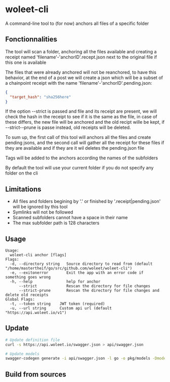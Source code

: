 # woleet-cli

A command-line tool to (for now) anchors all files of a specific folder  

## Fonctionnalities

The tool will scan a folder, anchoring all the files available and creating a receipt named 'filename'-'anchorID'.recept.json next to the original file if this one is available  

The files that were already anchored will not be reanchored, to have this behavior, at the end of a post we will create a json which will be a subset of a chainpoint receipt with the name 'filename'-'anchorID'.pending.json:
```json
{
  "target_hash": "sha256here"
}
```

If the option --strict is passed and file and its receipt are present, we will check the hash in the receipt to see if it is the same as the file, in case of these differs, the new file will be anchored and the old recipt wille be kept, if --strict--prune is passe instead, old receipts will be deleted.  

To sum up, the first call of this tool will anchors all the files and create pending jsons, and the second call will gather all the receipt for these files if they are available and if they are it wil deletes the pending.json file

Tags will be added to the anchors according the names of the subfolders  

By default the tool will use your current folder if you do not specify any folder on the cli  

## Limitations

- All files and folders begining by '.' or finished by '.receipt|pending.json' will be ignored by this tool  
- Symlinks will not be followed  
- Scanned subfolders cannot have a space in their name  
- The max subfolder path is 128 characters  

## Usage

```
Usage:
  woleet-cli anchor [flags]
Flags:
  -d, --directory string   Source directory to read from (default "/home/mastertheif/go/src/github.com/woleet/woleet-cli")
  -e, --exitonerror        Exit the app with an error code if something goes wrong
  -h, --help               help for anchor
      --strict             Rescan the directory for file changes
      --strict-prune       Rescan the directory for file changes and delete old receipts
Global Flags:
  -t, --token string    JWT token (required)
  -u, --url string      Custom api url (default "https://api.woleet.io/v1")
```

## Update

```bash
# Update definition file
curl -s https://api.woleet.io/swagger.json > api/swagger.json

# Update models
swagger-codegen generate -i api/swagger.json -l go -o pkg/models -Dmodels -DmodelDocs=false -DpackageName=models
```

## Build from sources